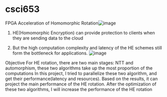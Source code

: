 # csci653
FPGA Acceleration of Homomorphic Rotation![image](https://user-images.githubusercontent.com/74476225/204866795-401ba1c7-e408-45d4-bac0-c86377a865f7.png)

1. HE(Homomorphic Encryption) can provide protection to clients when they are sending data to the cloud 

2. But the high computation complexity and latency of the HE schemes still form the bottleneck for applications. 
![image](https://user-images.githubusercontent.com/74476225/204867746-71dc8f87-6ddf-4989-879a-9965b67d13e5.png)

Objective
For HE rotation, there are two main stages: NTT and automorphism, these two algorithms take up the most proportion of the computations 
In this project, I tried to parallelize these two algorithm, and get their performance(latency and resources). Based on the results, it can project the main performance of the HE rotation.
After the optimization of these two algorithms, I will increase the performance of the HE rotation







